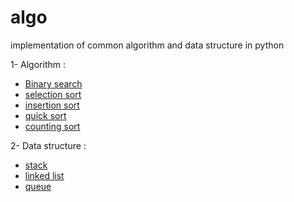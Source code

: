 # algo
implementation of common algorithm and data structure in python

1- Algorithm :
  - [Binary search](https://github.com/coci/algo/blob/master/algorithm/1-binary_search.py)
  - [selection sort](https://github.com/coci/algo/blob/master/algorithm/3-selection_sort.py)
  - [insertion sort](https://github.com/coci/algo/blob/master/algorithm/2-insertion_sort.py)
  - [quick sort](https://github.com/coci/algo/blob/master/algorithm/5-quick_sort.py)
  - [counting sort](https://github.com/coci/algo/blob/master/algorithm/4-counting_sort.py)
  
2- Data structure :
  - [stack](https://github.com/coci/algo/blob/master/ds/6-stack.py)
  - [linked list](https://github.com/coci/algo/blob/master/ds/7-linked_list.py)
  - [queue](https://github.com/coci/algo/blob/master/ds/8-queue.py)
